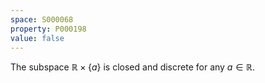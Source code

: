 ```yaml
---
space: S000068
property: P000198
value: false
---
```


The subspace $\mathbb R\times\{a\}$ is closed and discrete for any $a\in\mathbb R$.
